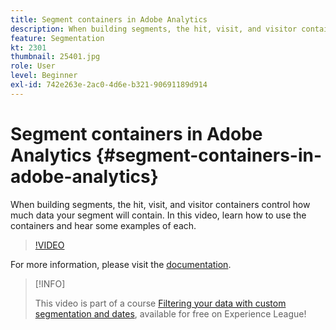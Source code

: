 ```yaml
---
title: Segment containers in Adobe Analytics
description: When building segments, the hit, visit, and visitor containers control how much data your segment will contain. In this video, learn how to use the containers and hear some examples of each.
feature: Segmentation
kt: 2301
thumbnail: 25401.jpg
role: User
level: Beginner
exl-id: 742e263e-2ac0-4d6e-b321-90691189d914
---
```

# Segment containers in Adobe Analytics {#segment-containers-in-adobe-analytics}

When building segments, the hit, visit, and visitor containers control how much data your segment will contain. In this video, learn how to use the containers and hear some examples of each.

>[!VIDEO](https://video.tv.adobe.com/v/25401/?quality=12&learn=on)

For more information, please visit the [documentation](https://experienceleague.adobe.com/docs/analytics/components/segmentation/seg-overview.html?lang=en).

>[!INFO]
>
> This video is part of a course [Filtering your data with custom segmentation and dates](https://experienceleague.adobe.com/?recommended=Analytics-U-1-2021.1.filterdata), available for free on Experience League!
